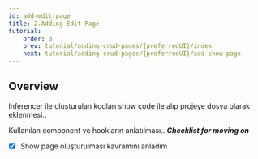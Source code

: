 ```yaml
---
id: add-edit-page
title: 2.Adding Edit Page
tutorial:
    order: 0
    prev: tutorial/adding-crud-pages/{preferredUI}/index
    next: tutorial/adding-crud-pages/{preferredUI}/add-show-page
---
```


## Overview

Inferencer ile oluşturulan kodları show code ile alıp projeye dosya olarak eklenmesi..
    
Kullanılan component ve hookların anlatılması..
***Checklist for moving on***
- [x] Show page oluşturulması kavramını anladım